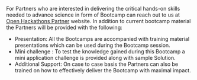 For Partners who are interested in delivering the critical hands-on skills needed to advance science in form of Bootcamp can reach out to us at [Open Hackathons Partner](https://www.openhackathons.org/s/about-open-hackathons) website. In addition to current bootcamp material the Partners will be provided with the following:

- Presentation: All the Bootcamps are accompanied with training material presentations which can be used during the Bootcamp session.
- Mini challenge : To test the knowledge gained during this Bootcamp a mini application challenge is provided along with sample Solution.
- Additional Support: On case to case basis the Partners can also be trained on how to effectively deliver the Bootcamp with maximal impact.